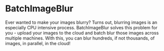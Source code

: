 # BatchImageBlur
Ever wanted to make your images blurry? Turns out, blurring images is an especially CPU intensive process. BatchImageBlur solves this problem for you - upload your images to the cloud and batch blur those images across multiple machines. With this, you can blur hundreds, if not thousands, of images, in parallel, in the cloud!
